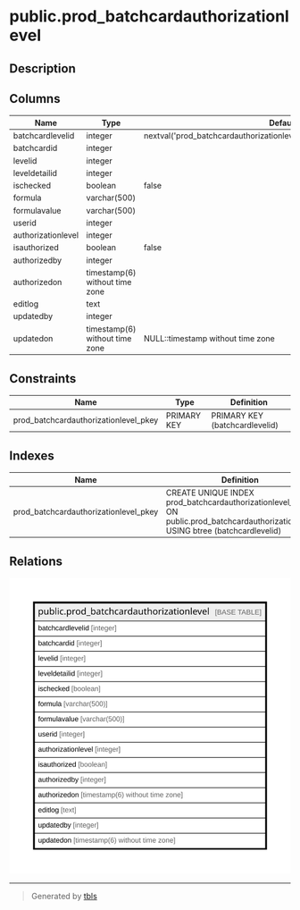 # public.prod_batchcardauthorizationlevel

## Description

## Columns

| Name | Type | Default | Nullable | Children | Parents | Comment |
| ---- | ---- | ------- | -------- | -------- | ------- | ------- |
| batchcardlevelid | integer | nextval('prod_batchcardauthorizationlevel_batchcardlevelid_seq'::regclass) | false |  |  |  |
| batchcardid | integer |  | true |  |  |  |
| levelid | integer |  | true |  |  |  |
| leveldetailid | integer |  | true |  |  |  |
| ischecked | boolean | false | true |  |  |  |
| formula | varchar(500) |  | true |  |  |  |
| formulavalue | varchar(500) |  | true |  |  |  |
| userid | integer |  | true |  |  |  |
| authorizationlevel | integer |  | true |  |  |  |
| isauthorized | boolean | false | true |  |  |  |
| authorizedby | integer |  | true |  |  |  |
| authorizedon | timestamp(6) without time zone |  | true |  |  |  |
| editlog | text |  | true |  |  |  |
| updatedby | integer |  | true |  |  |  |
| updatedon | timestamp(6) without time zone | NULL::timestamp without time zone | true |  |  |  |

## Constraints

| Name | Type | Definition |
| ---- | ---- | ---------- |
| prod_batchcardauthorizationlevel_pkey | PRIMARY KEY | PRIMARY KEY (batchcardlevelid) |

## Indexes

| Name | Definition |
| ---- | ---------- |
| prod_batchcardauthorizationlevel_pkey | CREATE UNIQUE INDEX prod_batchcardauthorizationlevel_pkey ON public.prod_batchcardauthorizationlevel USING btree (batchcardlevelid) |

## Relations

![er](public.prod_batchcardauthorizationlevel.svg)

---

> Generated by [tbls](https://github.com/k1LoW/tbls)
